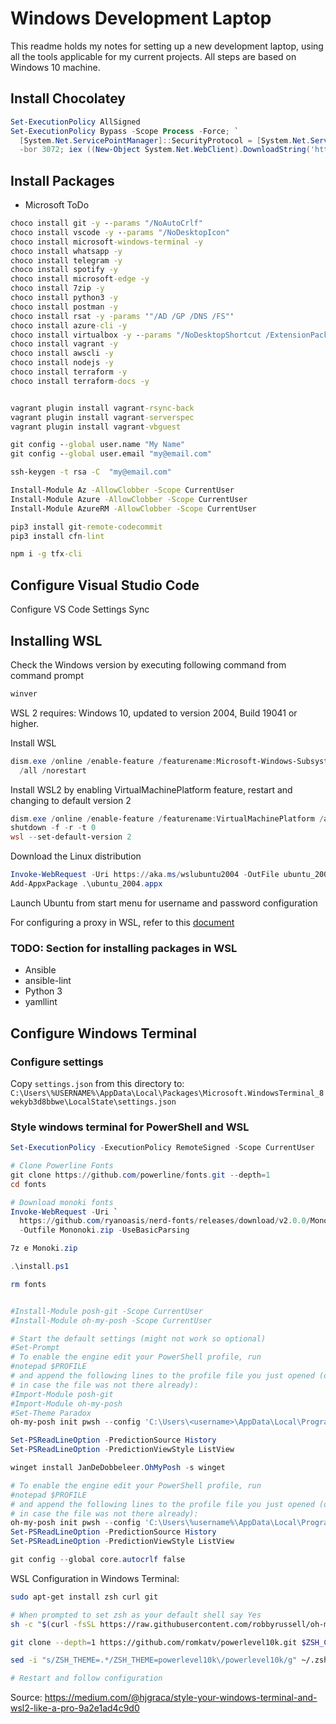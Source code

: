 # Windows Development Laptop

This readme holds my notes for setting up a new development laptop,
using all the tools applicable for my current projects.
All steps are based on Windows 10 machine.

## Install Chocolatey

```powershell
Set-ExecutionPolicy AllSigned
Set-ExecutionPolicy Bypass -Scope Process -Force; `
  [System.Net.ServicePointManager]::SecurityProtocol = [System.Net.ServicePointManager]::SecurityProtocol `
  -bor 3072; iex ((New-Object System.Net.WebClient).DownloadString('https://chocolatey.org/install.ps1'))
```

## Install Packages

* Microsoft ToDo

```cmd
choco install git -y --params "/NoAutoCrlf"
choco install vscode -y --params "/NoDesktopIcon"
choco install microsoft-windows-terminal -y
choco install whatsapp -y
choco install telegram -y
choco install spotify -y
choco install microsoft-edge -y
choco install 7zip -y
choco install python3 -y
choco install postman -y
choco install rsat -y -params '"/AD /GP /DNS /FS"'
choco install azure-cli -y
choco install virtualbox -y --params "/NoDesktopShortcut /ExtensionPack"
choco install vagrant -y
choco install awscli -y
choco install nodejs -y
choco install terraform -y
choco install terraform-docs -y


vagrant plugin install vagrant-rsync-back
vagrant plugin install vagrant-serverspec
vagrant plugin install vagrant-vbguest

git config --global user.name "My Name"
git config --global user.email "my@email.com"

ssh-keygen -t rsa -C  "my@email.com"

Install-Module Az -AllowClobber -Scope CurrentUser
Install-Module Azure -AllowClobber -Scope CurrentUser
Install-Module AzureRM -AllowClobber -Scope CurrentUser

pip3 install git-remote-codecommit
pip3 install cfn-lint

npm i -g tfx-cli
```

## Configure Visual Studio Code

Configure VS Code Settings Sync

## Installing WSL

Check the Windows version by executing following command from command prompt

```cmd
winver
```

WSL 2 requires: Windows 10, updated to version 2004, Build 19041 or higher.

Install WSL

```powershell
dism.exe /online /enable-feature /featurename:Microsoft-Windows-Subsystem-Linux `
  /all /norestart
```

Install WSL2 by enabling VirtualMachinePlatform feature, restart and changing to
default version 2

```powershell
dism.exe /online /enable-feature /featurename:VirtualMachinePlatform /all /norestart
shutdown -f -r -t 0
wsl --set-default-version 2
```

Download the Linux distribution

```powershell
Invoke-WebRequest -Uri https://aka.ms/wslubuntu2004 -OutFile ubuntu_2004.appx -UseBasicParsing
Add-AppxPackage .\ubuntu_2004.appx
```

Launch Ubuntu from start menu for username and password configuration

For configuring a proxy in WSL, refer to this [document](cntlm.md)

### TODO: Section for installing packages in WSL

* Ansible
* ansible-lint
* Python 3
* yamllint

## Configure Windows Terminal

### Configure settings

Copy `settings.json` from this directory to:
`C:\Users\%USERNAME%\AppData\Local\Packages\Microsoft.WindowsTerminal_8wekyb3d8bbwe\LocalState\settings.json`

### Style windows terminal for PowerShell and WSL

```powershell
Set-ExecutionPolicy -ExecutionPolicy RemoteSigned -Scope CurrentUser

# Clone Powerline Fonts
git clone https://github.com/powerline/fonts.git --depth=1
cd fonts

# Download monoki fonts
Invoke-WebRequest -Uri `
  https://github.com/ryanoasis/nerd-fonts/releases/download/v2.0.0/Mononoki.zip `
  -Outfile Mononoki.zip -UseBasicParsing

7z e Monoki.zip

.\install.ps1

rm fonts


#Install-Module posh-git -Scope CurrentUser
#Install-Module oh-my-posh -Scope CurrentUser

# Start the default settings (might not work so optional)
#Set-Prompt
# To enable the engine edit your PowerShell profile, run
#notepad $PROFILE
# and append the following lines to the profile file you just opened (or created
# in case the file was not there already):
#Import-Module posh-git
#Import-Module oh-my-posh
#Set-Theme Paradox
oh-my-posh init pwsh --config 'C:\Users\<username>\AppData\Local\Programs\oh-my-posh\themes\paradox.omp.json' | Invoke-Expression

Set-PSReadLineOption -PredictionSource History
Set-PSReadLineOption -PredictionViewStyle ListView

winget install JanDeDobbeleer.OhMyPosh -s winget

# To enable the engine edit your PowerShell profile, run
#notepad $PROFILE
# and append the following lines to the profile file you just opened (or created
# in case the file was not there already):
oh-my-posh init pwsh --config 'C:\Users\%username%\AppData\Local\Programs\oh-my-posh\themes\paradox.omp.json' | Invoke-Expression
Set-PSReadLineOption -PredictionSource History
Set-PSReadLineOption -PredictionViewStyle ListView

git config --global core.autocrlf false
```

WSL Configuration in Windows Terminal:

```sh
sudo apt-get install zsh curl git

# When prompted to set zsh as your default shell say Yes
sh -c "$(curl -fsSL https://raw.githubusercontent.com/robbyrussell/oh-my-zsh/master/tools/install.sh)"

git clone --depth=1 https://github.com/romkatv/powerlevel10k.git $ZSH_CUSTOM/themes/powerlevel10k

sed -i "s/ZSH_THEME=.*/ZSH_THEME=powerlevel10k\/powerlevel10k/g" ~/.zshrc

# Restart and follow configuration
```

Source: <https://medium.com/@hjgraca/style-your-windows-terminal-and-wsl2-like-a-pro-9a2e1ad4c9d0>

